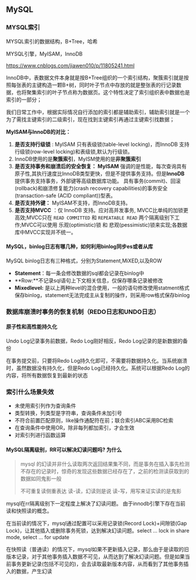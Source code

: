 ## MySQL

### MYSQL索引

MYSQL索引的数据结构，B+Tree，哈希

MYSQL引擎，MyISAM，InnoDB

https://www.cnblogs.com/jiawen010/p/11805241.html

InnoDB中，表数据文件本身就是按B+Tree组织的一个索引结构，聚簇索引就是按照每张表的主键构造一颗B+树，同时叶子节点中存放的就是整张表的行记录数据，也将聚集索引的叶子节点称为数据页。这个特性决定了索引组织表中数据也是索引的一部分；

我们日常工作中，根据实际情况自行添加的索引都是辅助索引，辅助索引就是一个为了需找主键索引的二级索引，现在找到主键索引再通过主键索引找数据；

**MyISAM与InnoDB的对比：**

1. **是否支持行级锁** : MyISAM 只有表级锁(table-level locking)，而InnoDB 支持行级锁(row-level locking)和表级锁,默认为行级锁。
2. InnoDB使用的是**聚簇索引**，MyISM使用的是**非聚簇索引**
3. **是否支持事务和崩溃后的安全恢复： MyISAM** 强调的是性能，每次查询具有原子性,其执行速度比InnoDB类型更快，但是不提供事务支持。但是**InnoDB** 提供事务支持事务，外部键等高级数据库功能。 具有事务(commit)、回滚(rollback)和崩溃修复能力(crash recovery capabilities)的事务安全(transaction-safe (ACID compliant))型表。
4. **是否支持外键：** MyISAM不支持，而InnoDB支持。
5. **是否支持MVCC** ：仅 InnoDB 支持。应对高并发事务, MVCC比单纯的加锁更高效;MVCC只在 `READ COMMITTED` 和 `REPEATABLE READ` 两个隔离级别下工作;MVCC可以使用 乐观(optimistic)锁 和 悲观(pessimistic)锁来实现;各数据库中MVCC实现并不统一。



#### MySQL，binlog日志有哪几种，如何利用binlog同步es或者从库

MySQL binlog日志有三种格式，分别为Statement,MiXED,以及ROW

- **Statement**：每一条会修改数据的sql都会记录在binlog中
- **Row:**不记录sql语句上下文相关信息，仅保存哪条记录被修改
- **Mixedlevel:** 是以上两种level的混合使用，一般的语句修改使用statment格式保存binlog，statement无法完成主从复制的操作，则采用row格式保存binlog



### 数据库崩溃时事务的恢复机制（REDO日志和UNDO日志）

#### 原子性和高性能持久化

Undo Log记录事务前数据，Redo Log刚好相反，Redo Log记录的是新数据的备份

在事务提交前，只要将Redo Log持久化即可，不需要将数据持久化。当系统崩溃时，虽然数据没有持久化，但是Redo Log已经持久化。系统可以根据Redo Log的内容，将所有数据恢复到最新的状态



### 索引什么场景失效

- 未使用索引列作为查询条件
- 类型转换，列类型是字符串，查询条件未加引号
- 不符合前置匹配原则，like操作通配符在前；联合索引ABC采用BC检索
- 在查询条件中使用OR，除非每列都加索引，才会生效
- 对索引列进行函数运算



#### MySQL隔离级别，RR可以解决幻读问题吗? 为什么

>  mysql 的幻读并非什么读取两次返回结果集不同，而是事务在插入事先检测不存在的记录时，惊奇的发现这些数据已经存在了，之前的检测读获取到的数据如同鬼影一般
>
>  不可重复读侧重表达 读-读，幻读则是说 读-写，用写来证实读的是鬼影

mysql在rr隔离级别下一定程度上解决了幻读问题。 由于innodb引擎下存在当前读和快照读的概念。

在当前读的情况下，mysql通过配置可以采用记录锁(Record Lock)+间隙锁(Gap Lock)，让其他插入或删除事务死锁，达到解决幻读问题。select ... lock in share mode, select ... for update

在快照读（普通读）的情况下，mysql如果不更新插入记录，那么由于是读取的旧版本记录，对于其他事务插入数据不可见，从而达到了解决幻读问题。但是如果当前事务更新记录(包括不可见的)，会去读取最新版本内容，从而看到了其他事务插入的数据，产生幻读
